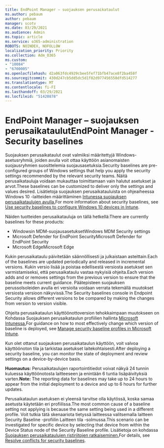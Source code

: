 ```yaml
---
title: EndPoint Manager – suojauksen perusaikataulut
ms.author: pebaum
author: pebaum
manager: scotv
ms.date: 03/29/2021
ms.audience: Admin
ms.topic: article
ms.service: o365-administration
ROBOTS: NOINDEX, NOFOLLOW
localization_priority: Priority
ms.collection: Adm_O365
ms.custom:
- "10084"
- "6700005"
ms.openlocfilehash: d2a063fdc4929cbee5fef71bfb47ace8f2ba458f
ms.sourcegitcommit: 430d247cb5dd5dc5d1f82d977456558dfd514277
ms.translationtype: MT
ms.contentlocale: fi-FI
ms.lasthandoff: 03/29/2021
ms.locfileid: "51420878"
---
```

# <a name="endpoint-manager---security-baselines"></a><span data-ttu-id="21366-102">EndPoint Manager – suojauksen perusaikataulut</span><span class="sxs-lookup"><span data-stu-id="21366-102">EndPoint Manager - Security baselines</span></span>

<span data-ttu-id="21366-103">Suojauksen perusaikataulut ovat valmiiksi määritettyjä Windows-asetusryhmiä, joiden avulla voit ottaa käyttöön asianomaisten suojausryhmien suosittelemia suojausasetuksia.</span><span class="sxs-lookup"><span data-stu-id="21366-103">Security baselines are pre-configured groups of Windows settings that help you apply the security settings recommended by the relevant security teams.</span></span> <span data-ttu-id="21366-104">Näitä perusaikatauluja voidaan mukauttaa toimittamaan vain halutut asetukset ja arvot.</span><span class="sxs-lookup"><span data-stu-id="21366-104">These baselines can be customized to deliver only the settings and values desired.</span></span> <span data-ttu-id="21366-105">Lisätietoja suojauksen perusaikatauluista on ohjeaiheessa Windows 10 -laitteiden määrittäminen [Intunessa suojauksen perusaikataulujen avulla.](https://docs.microsoft.com/mem/intune/protect/security-baselines)</span><span class="sxs-lookup"><span data-stu-id="21366-105">For more information about security baselines, see [Use security baselines to configure Windows 10 devices in Intune](https://docs.microsoft.com/mem/intune/protect/security-baselines).</span></span>

<span data-ttu-id="21366-106">Näiden tuotteiden perusaikatauluja on tällä hetkellä:</span><span class="sxs-lookup"><span data-stu-id="21366-106">There are currently baselines for these products:</span></span>

- <span data-ttu-id="21366-107">Windowsin MDM-suojausasetukset</span><span class="sxs-lookup"><span data-stu-id="21366-107">Windows MDM Security settings</span></span>
- <span data-ttu-id="21366-108">Microsoft Defender for EndPoint Security</span><span class="sxs-lookup"><span data-stu-id="21366-108">Microsoft Defender for EndPoint Security</span></span>
- <span data-ttu-id="21366-109">Microsoft Edge</span><span class="sxs-lookup"><span data-stu-id="21366-109">Microsoft Edge</span></span>

<span data-ttu-id="21366-110">Kukin perusaikataulu päivitetään säännöllisesti ja julkaistaan asteittain.</span><span class="sxs-lookup"><span data-stu-id="21366-110">Each of the baselines are updated periodically and released in incremental versions.</span></span> <span data-ttu-id="21366-111">Kukin versio lisää ja poistaa edellisestä versiosta asetukset sen varmistamiseksi, että perusaikataulu vastaa nykyisiä ohjeita.</span><span class="sxs-lookup"><span data-stu-id="21366-111">Each version adds and or removes settings from the previous version to ensure that the baseline meets current guidance.</span></span> <span data-ttu-id="21366-112">Päätepisteen suojauksen perussolsoleiden avulla eri versioita voidaan verrata tekemällä muutokset versiosta versioon näkyvissä.</span><span class="sxs-lookup"><span data-stu-id="21366-112">The Security baselines console in Endpoint Security allows different versions to be compared by making the changes from version to version visible.</span></span>

<span data-ttu-id="21366-113">Ohjeita perusaikataulun käyttöönottoversion tehokkaimpaan muutokseen on Kohdassa Suojauksen perusaikataulun profiilien hallinta [Microsoft Intunessa.](https://docs.microsoft.com/mem/intune/protect/security-baselines-configure)</span><span class="sxs-lookup"><span data-stu-id="21366-113">For guidance on how to most effectively change which version of baseline is deployed, see [Manage security baseline profiles in Microsoft Intune](https://docs.microsoft.com/mem/intune/protect/security-baselines-configure).</span></span>

<span data-ttu-id="21366-114">Kun olet ottanut suojauksen perusaikataulun käyttöön, voit valvoa käyttöönoton tila ja tarkistaa asetukset laitekohtaisesti.</span><span class="sxs-lookup"><span data-stu-id="21366-114">After deploying a security baseline, you can monitor the state of deployment and review settings on a device-by-device basis.</span></span>

<span data-ttu-id="21366-115">**Huomautus:** Perusaikataulujen raportointitiedot voivat näkyä 24 tunnin kuluessa käyttöönotosta laitteeseen ja enintään 6 tuntia lisäpäivityksiä varten.</span><span class="sxs-lookup"><span data-stu-id="21366-115">**Note:** The reporting data for baselines may take up to 24 hours to appear from the initial deployment to a device and up to 6 hours for further updates.</span></span> 

<span data-ttu-id="21366-116">Perusaikataulun asetuksen ei yleensä tarvitse olla käytössä, koska samaa asetusta käytetään eri profiilissa.</span><span class="sxs-lookup"><span data-stu-id="21366-116">The most common cause of a baseline setting not applying is because the same setting being used in a different profile.</span></span> <span data-ttu-id="21366-117">Voit tutkia tätä skenaariota tietyssä laitteessa valitsemalla laitteen Security Baseline -profiilin Laitteen tila -solmussa.</span><span class="sxs-lookup"><span data-stu-id="21366-117">This scenario can be investigated for specific device by selecting that device from within the Device Status node of the Security Baseline profile.</span></span> <span data-ttu-id="21366-118">Lisätietoja on kohdassa [Suojauksen perusaikataulujen ristiriitojen ratkaiseminen.](https://docs.microsoft.com/mem/intune/protect/security-baselines-monitor#resolve-conflicts-for-security-baselines)</span><span class="sxs-lookup"><span data-stu-id="21366-118">For details, see [Resolve conflicts for security baselines](https://docs.microsoft.com/mem/intune/protect/security-baselines-monitor#resolve-conflicts-for-security-baselines).</span></span>